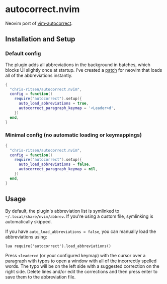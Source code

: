 # autocorrect.nvim

Neovim port of [vim-autocorrect](https://github.com/chris-ritsen/vim-autocorrect).

## Installation and Setup

### Default config

The plugin adds all abbreviations in the background in batches,
which blocks UI slightly once at startup. I've created a
[patch](https://github.com/chris-ritsen/neovim/tree/add-function-to-quickly-insert-iabbrev)
for neovim that loads all of the abbreviations instantly.

```lua
{
  "chris-ritsen/autocorrect.nvim",
  config = function()
    require("autocorrect").setup({
      auto_load_abbreviations = true,
      autocorrect_paragraph_keymap = '<Leader>d',
    })
  end,
}
```

### Minimal config (no automatic loading or keymappings)

```lua
{
  "chris-ritsen/autocorrect.nvim",
  config = function()
    require("autocorrect").setup({
      auto_load_abbreviations = false,
      autocorrect_paragraph_keymap = nil,
    })
  end,
}
```

## Usage

By default, the plugin's abbreviation list is symlinked to
`~/.local/share/nvim/abbrev`. If you're using a custom file, symlinking is
automatically skipped.

If you have `auto_load_abbreviations = false`, you can manually load the abbreviations using:

```
lua require('autocorrect').load_abbreviations()
```

Press `<leader>d` (or your configured keymap) with the cursor over a paragraph
with typos to open a window with all of the incorrectly spelled words. The
typo will be on the left side with a suggested correction on the right side.
Delete lines and/or edit the corrections and then press enter to save them to
the abbreviation file.
